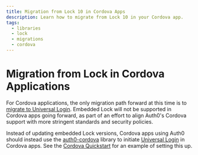```yaml
---
title: Migration from Lock 10 in Cordova Apps
description: Learn how to migrate from Lock 10 in your Cordova app.
tags:
  - libraries
  - lock
  - migrations
  - cordova
---
```


# Migration from Lock in Cordova Applications

For Cordova applications, the only migration path forward at this time is to [migrate to Universal Login](/guides/login/migration-embedded-universal). Embedded Lock will not be supported in Cordova apps going forward, as part of an effort to align Auth0's Cordova support with more stringent standards and security policies.

Instead of updating embedded Lock versions, Cordova apps using Auth0 should instead use the [auth0-cordova](https://github.com/auth0/auth0-cordova) library to initiate [Universal Login](/hosted-pages/login) in Cordova apps. See the [Cordova Quickstart](/quickstart/native/cordova/01-login) for an example of setting this up.
